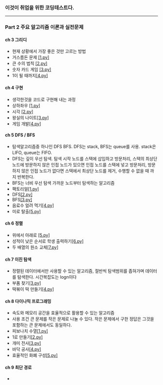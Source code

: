 ### 이것이 취업을 위한 코딩테스트다.
------------------------------
### Part 2 주요 알고리즘 이론과 실전문제


#### ch 3 그리디
- 현재 상황에서 가장 좋은 것만 고르는 방법
- 거스름돈 문제 [[1.py]](https://github.com/haekyu31/python-for-coding-test/blob/master/ch3%20%EA%B7%B8%EB%A6%AC%EB%94%94/1.py)
- 큰 수의 법칙 [[2.py]](https://github.com/haekyu31/python-for-coding-test/blob/master/ch3%20%EA%B7%B8%EB%A6%AC%EB%94%94/2.py)
- 숫자 카드 게임 [[3.py]](https://github.com/haekyu31/python-for-coding-test/blob/master/ch3%20%EA%B7%B8%EB%A6%AC%EB%94%94/3.py)
- 1이 될 때까지[[4.py]](https://github.com/haekyu31/python-for-coding-test/blob/master/ch3%20%EA%B7%B8%EB%A6%AC%EB%94%94/4.py)

#### ch 4 구현
- 생각한것을 코드로 구현해 내는 과정
- 상하좌우 [[1.py]]()
- 시각 [[2.py]]()
- 왕실의 나이트[[3.py]]()
- 게임 개발[[4.py]]()

#### ch 5 DFS / BFS
- 탐색알고리즘중 하나인 DFS BFS. DFS는 stack, BFS는 queue를 사용. stack은 LIFO, queue는 FIFO. 
- DFS는 깊이 우선 탐색. 탐색 시작 노드를 스택에 삽입하고 방문처리, 스택의 최상단 노드에 방문하지 않은 인접 노드가 있으면 인접 노드를 스택에 넣고 방문처리, 방문하지 않은 인접 노드가 없다면 스택에서 최상단 노드를 제거, 수행할 수 없을 때 까지 반복한다. 
- BFS는 너비 우선 탐색 가까운 노드부터 탐색하는 알고리즘 
- 팩토리얼[[1.py]]()
- DFS[[2.py]]()
- BFS[[3.py]]()
- 음료수 얼려 먹기[[4.py]]()
- 미로 탈출[[5.py]]()

#### ch 6 정렬
- 위에서 아래로 [[5.py]]()
- 성적이 낮은 순서로 학생 출력하기[[6.py]]()
- 두 배열의 원소 교체[[7.py]]()

#### ch 7 이진 탐색 
- 정렬된 데이터에서만 사용할 수 있는 알고리즘, 절반씩 탐색범위를 좁혀가며 데이터를 탐색한다. 시간복잡도는 logn이다
- 부품 찾기[[3.py]]()
- 떡볶이 떡 만들기[[4.py]]()

#### ch 8 다이나믹 프로그래밍
- 속도와 메모리 공간을 효율적으로 활용할 수 있는 알고리즘
- 사용 조건 큰 문제를 작은 문제로 나눌 수 있다. 작은 문제에서 구한 정답은 그것을 포함하는 큰 문제에서도 동일하다.
- 피보나치 수열[[1.py]]()
- 1로 만들기[[2.py]]()
- 개미 전사[[3.py]]()
- 바닥 공사[[4.py]]()
- 효율적인 화폐 구성[[5.py]]()

#### ch 9 최단 경로
- 